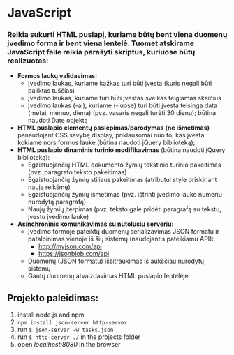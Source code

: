 # JavaScript

### Reikia sukurti HTML puslapį, kuriame būtų bent viena duomenų įvedimo forma ir bent viena lentelė. Tuomet atskirame JavaScript faile reikia parašyti skriptus, kuriuose būtų realizuotas:

* __Formos laukų validavimas:__
    * Įvedimo laukas, kuriame kažkas turi būti įvesta (kuris negali būti paliktas tuščias)
    * Įvedimo laukas, kuriame turi būti įvestas sveikas teigiamas skaičius
    * Įvedimo laukas (-ai), kuriame (-iuose) turi būti įvesta teisinga data (metai, mėnuo, diena) (pvz. vasaris negali turėti 30 dienų); būtina naudoti Date objektą
* __HTML puslapio elementų paslėpimas/parodymas (ne išmetimas)__ panaudojant CSS savybę display, priklausomai nuo to, kas įvesta kokiame nors formos lauke (būtina naudoti jQuery biblioteką);
* __HTML puslapio dinaminis turinio modifikavimas__ (būtina naudoti jQuery biblioteką):
    * Egzistuojančių HTML dokumento žymių tekstinio turinio pakeitimas (pvz. paragrafo teksto pakeitimas)
    * Egzistuojančių žymių stiliaus pakeitimas (atributui style priskiriant naują reikšmę)
    * Egzistuojančių žymių išmetimas (pvz. ištrinti įvedimo lauke numeriu nurodytą paragrafą)
    * Naujų žymių įterpimas (pvz. teksto gale pridėti paragrafą su tekstu, įvestu įvedimo lauke)
* __Asinchroninis komunikavimas su nutolusiu serveriu:__
    * Įvedimo formoje pateiktų duomenų serializavimas JSON formatu ir patalpinimas vienoje iš šių sistemų (naudojantis pateikiamu API):
        * http://myjson.com/api
        * https://jsonblob.com/api
    * Duomenų (JSON formatu) išsitraukimas iš aukščiau nurodytų sistemų
    * Gautų duomenų atvaizdavimas HTML puslapio lentelėje

## Projekto paleidimas:

1. install node.js and npm
2. `npm install json-server http-server`
3. run `$ json-server -w tasks.json`
4. run `$ http-server ./` in the projects folder
5. open _localhost:8080_ in the browser